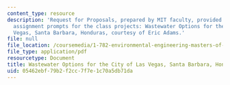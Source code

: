```yaml
---
content_type: resource
description: 'Request for Proposals, prepared by MIT faculty, provided as the initial
  assignment prompts for the class projects: Wastewater Options for the City of Las
  Vegas, Santa Barbara, Honduras, courtesy of Eric Adams.'
file: null
file_location: /coursemedia/1-782-environmental-engineering-masters-of-engineering-project-fall-2007-spring-2008/05462ebf79b2f2cc7f7e1c70a5db71da_honduras_rfp.pdf
file_type: application/pdf
resourcetype: Document
title: Wastewater Options for the City of Las Vegas, Santa Barbara, Honduras
uid: 05462ebf-79b2-f2cc-7f7e-1c70a5db71da
---
```

